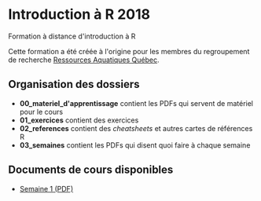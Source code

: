# Introduction à R 2018

Formation à distance d'introduction à R

Cette formation a été créée à l'origine pour les membres du regroupement de
recherche [Ressources Aquatiques Québec](https://raq.uqar.ca/fr/).

## Organisation des dossiers

- **00_materiel_d'apprentissage** contient les PDFs qui servent de matériel pour le cours
- **01_exercices** contient des exercices
- **02_references** contient des *cheatsheets* et autres cartes de références R
- **03_semaines** contient les PDFs qui disent quoi faire à chaque semaine

## Documents de cours disponibles

- [Semaine 1 (PDF)](https://github.com/enormandeau/intro_R_2018/raw/master/03_semaines/intro_R_2018_semaine_01.pdf)
